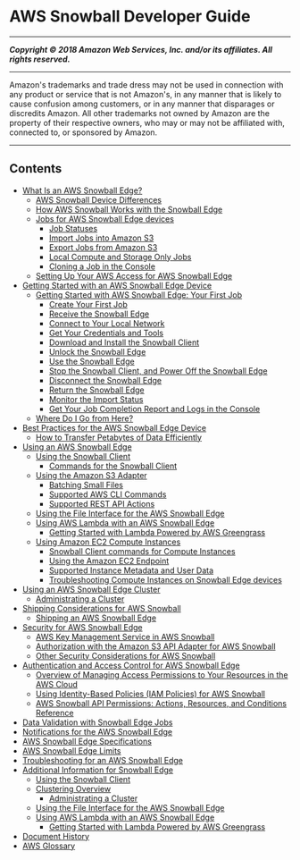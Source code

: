 # AWS Snowball Developer Guide

-----
*****Copyright &copy; 2018 Amazon Web Services, Inc. and/or its affiliates. All rights reserved.*****

-----
Amazon's trademarks and trade dress may not be used in 
     connection with any product or service that is not Amazon's, 
     in any manner that is likely to cause confusion among customers, 
     or in any manner that disparages or discredits Amazon. All other 
     trademarks not owned by Amazon are the property of their respective
     owners, who may or may not be affiliated with, connected to, or 
     sponsored by Amazon.

-----
## Contents
+ [What Is an AWS Snowball Edge?](whatisedge.md)
   + [AWS Snowball Device Differences](device-differences.md)
   + [How AWS Snowball Works with the Snowball Edge](how-it-works.md)
   + [Jobs for AWS Snowball Edge devices](jobs.md)
      + [Job Statuses](jobstatuses.md)
      + [Import Jobs into Amazon S3](importtype.md)
      + [Export Jobs from Amazon S3](exporttype.md)
      + [Local Compute and Storage Only Jobs](computetype.md)
      + [Cloning a Job in the Console](clonejob.md)
   + [Setting Up Your AWS Access for AWS Snowball Edge](setting-up.md)
+ [Getting Started with an AWS Snowball Edge Device](getting-started.md)
   + [Getting Started with AWS Snowball Edge: Your First Job](common-get-start.md)
      + [Create Your First Job](create-job.md)
      + [Receive the Snowball Edge](receive-device.md)
      + [Connect to Your Local Network](getting-started-connect.md)
      + [Get Your Credentials and Tools](get-credentials.md)
      + [Download and Install the Snowball Client](download-the-client.md)
      + [Unlock the Snowball Edge](unlockdevice.md)
      + [Use the Snowball Edge](transfer-data.md)
      + [Stop the Snowball Client, and Power Off the Snowball Edge](turnitoff.md)
      + [Disconnect the Snowball Edge](disconnectdevice.md)
      + [Return the Snowball Edge](return-device.md)
      + [Monitor the Import Status](monitor-status.md)
      + [Get Your Job Completion Report and Logs in the Console](report.md)
   + [Where Do I Go from Here?](where-to.md)
+ [Best Practices for the AWS Snowball Edge Device](BestPractices.md)
   + [How to Transfer Petabytes of Data Efficiently](transfer-petabytes.md)
+ [Using an AWS Snowball Edge](using-device.md)
   + [Using the Snowball Client](using-client.md)
      + [Commands for the Snowball Client](using-client-commands.md)
   + [Using the Amazon S3 Adapter](using-adapter.md)
      + [Batching Small Files](batching-small-files.md)
      + [Supported AWS CLI Commands](using-adapter-cli.md)
      + [Supported REST API Actions](using-adapter-supported-api.md)
   + [Using the File Interface for the AWS Snowball Edge](using-fileinterface.md)
   + [Using AWS Lambda with an AWS Snowball Edge](using-lambda.md)
      + [Getting Started with Lambda Powered by AWS Greengrass](function-getting-started.md)
   + [Using Amazon EC2 Compute Instances](using-ec2.md)
      + [Snowball Client commands for Compute Instances](using-ec2-edge-client.md)
      + [Using the Amazon EC2 Endpoint](using-ec2-endpoint.md)
      + [Supported Instance Metadata and User Data](edge-compute-instance-metadata.md)
      + [Troubleshooting Compute Instances on Snowball Edge devices](troubleshooting-ec2-edge.md)
+ [Using an AWS Snowball Edge Cluster](UsingCluster.md)
   + [Administrating a Cluster](administercluster.md)
+ [Shipping Considerations for AWS Snowball](shipping.md)
   + [Shipping an AWS Snowball Edge](mailing-storage.md)
+ [Security for AWS Snowball Edge](security.md)
   + [AWS Key Management Service in AWS Snowball](kms.md)
   + [Authorization with the Amazon S3 API Adapter for AWS Snowball](auth-adapter.md)
   + [Other Security Considerations for AWS Snowball](security-considerations.md)
+ [Authentication and Access Control for AWS Snowball Edge](authentication-and-access-control.md)
   + [Overview of Managing Access Permissions to Your Resources in the AWS Cloud](access-control-overview.md)
   + [Using Identity-Based Policies (IAM Policies) for AWS Snowball](access-control-managing-permissions.md)
   + [AWS Snowball API Permissions: Actions, Resources, and Conditions Reference](snowball-api-permissions-ref.md)
+ [Data Validation with Snowball Edge Jobs](validation.md)
+ [Notifications for the AWS Snowball Edge](notifications.md)
+ [AWS Snowball Edge Specifications](specifications.md)
+ [AWS Snowball Edge Limits](limits.md)
+ [Troubleshooting for an AWS Snowball Edge](troubleshooting.md)
+ [Additional Information for Snowball Edge](appendices.md)
   + [Using the Snowball Client](old-using-client.md)
   + [Clustering Overview](old-clusters.md)
      + [Administrating a Cluster](old-administercluster.md)
   + [Using the File Interface for the AWS Snowball Edge](using-fileinterface-old.md)
   + [Using AWS Lambda with an AWS Snowball Edge](using-lambda-old.md)
      + [Getting Started with Lambda Powered by AWS Greengrass](function-getting-started-old.md)
+ [Document History](doc-history.md)
+ [AWS Glossary](glossary.md)